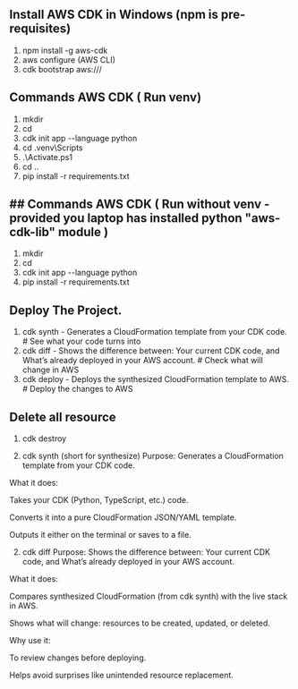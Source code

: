 ## Install AWS CDK in Windows (npm is pre-requisites)
1. npm install -g aws-cdk
2. aws configure (AWS CLI)
2. cdk bootstrap aws://<AccountNumber>/<Region>

## Commands AWS CDK ( Run venv)
1. mkdir <project-name>
2. cd <project-name>
3. cdk init app --language python
4. cd .venv\Scripts
5. .\Activate.ps1
6. cd ..
7. pip install -r requirements.txt

## ## Commands AWS CDK ( Run without venv - provided you laptop has installed python "aws-cdk-lib" module )
1. mkdir <project-name>
2. cd <project-name>
3. cdk init app --language python
4. pip install -r requirements.txt

## Deploy The Project.
1. cdk synth - Generates a CloudFormation template from your CDK code.  # See what your code turns into
2. cdk diff  - Shows the difference between: Your current CDK code, and What’s already deployed in your AWS account. # Check what will change in AWS
3. cdk deploy - Deploys the synthesized CloudFormation template to AWS. # Deploy the changes to AWS

## Delete all resource
1. cdk destroy



1. cdk synth (short for synthesize)
Purpose:
Generates a CloudFormation template from your CDK code.

What it does:

Takes your CDK (Python, TypeScript, etc.) code.

Converts it into a pure CloudFormation JSON/YAML template.

Outputs it either on the terminal or saves to a file.

2. cdk diff
Purpose:
Shows the difference between: Your current CDK code, and What’s already deployed in your AWS account.

What it does:

Compares synthesized CloudFormation (from cdk synth) with the live stack in AWS.

Shows what will change: resources to be created, updated, or deleted.

Why use it:

To review changes before deploying.

Helps avoid surprises like unintended resource replacement.
